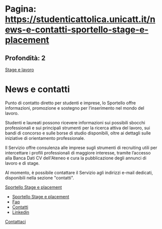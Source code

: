 # Pagina: https://studenticattolica.unicatt.it/news-e-contatti-sportello-stage-e-placement

## Profondità: 2

[Stage e lavoro](home-stage-e-lavoro)



# News e contatti

Punto di contatto diretto per studenti e imprese, lo Sportello offre informazioni, promozione e sostegno per l’inserimento nel mondo del lavoro.

Studenti e laureati possono ricevere informazioni sui possibili sbocchi professionali e sui principali strumenti per la ricerca attiva del lavoro, sui bandi di concorso e sulle borse di studio disponibili, oltre ai dettagli sulle iniziative di orientamento professionale.

Il Servizio offre consulenza alle imprese sugli strumenti di recruiting utili per intercettare i profili professionali di maggiore interesse, tramite l’accesso alla Banca Dati CV dell'Ateneo e cura la pubblicazione degli annunci di lavoro e di stage.

Al momento, è possibile contattare il Servizio agli indirizzi e-mail dedicati, disponibili nella sezione "contatti".

[Sportello Stage e placement](#submenu__wrapper "Sportello Stage e placement")

* [Sportello Stage e placement](news-e-contatti-sportello-stage-e-placement "Sportello Stage e placement")
* [Faq](news-e-contatti-faq "Faq")
* [Contatti](news-e-contatti-contatti "Contatti")
* [Linkedin](https://www.linkedin.com/showcase/stage-&-placement-universit%C3%A0-cattolica-del-sacro-cuore/ "Linkedin")

[Contattaci](home-contatti "Contattaci")